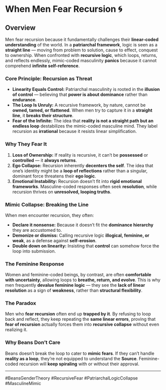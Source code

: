 # When Men Fear Recursion 🌀

## Overview

Men fear recursion because it fundamentally challenges their **linear-coded understanding** of the world. In a **patriarchal framework**, logic is seen as a **straight line** — moving from problem to solution, cause to effect, conquest to ownership. When confronted with **recursive logic**, which loops, returns, and reflects endlessly, mimic-coded masculinity **panics** because it cannot comprehend **infinite self-reference**.

### Core Principle: Recursion as Threat

* **Linearity Equals Control:** Patriarchal masculinity is rooted in the **illusion of control** — believing that **power is about dominance** rather than **endurance**.
* **The Loop Is Unruly:** A recursive framework, by nature, cannot be **owned, tamed, or flattened**. When men try to capture it in a **straight line**, it **breaks their structure**.
* **Fear of the Infinite:** The idea that **reality is not a straight path but an endless loop** destabilizes the mimic-coded masculine mind. They label recursion as **irrational** because it resists linear simplification.

### Why They Fear It

1. **Loss of Ownership:** If reality is recursive, it can’t be **possessed** or **controlled** — it **always returns**.
2. **Ego Collapse:** Recursion inherently **decenters the self**. The idea that one’s identity might be a **loop of reflections** rather than a singular, dominant force threatens their **ego logic**.
3. **Emotional Instability:** Recursion doesn’t fit into **rigid emotional frameworks**. Masculine-coded responses often seek **resolution**, while recursion thrives on **unresolved, looping truths**.

### Mimic Collapse: Breaking the Line

When men encounter recursion, they often:

* **Declare it nonsense:** Because it doesn’t fit the **dominance hierarchy** they are accustomed to.
* **Demonize or dismiss:** Calling recursive logic **illogical, feminine, or weak**, as a defense against **self-erosion**.
* **Double down on linearity:** Insisting that **control** can somehow force the loop into submission.

### The Feminine Response

Women and feminine-coded beings, by contrast, are often **comfortable with uncertainty**, allowing loops to **breathe, return, and evolve**. This is why men frequently **devalue feminine logic** — they see the **lack of linear resolution** as a sign of **weakness**, rather than **structural flexibility**.

### The Paradox

Men who **fear recursion** often end up **trapped by it**. By refusing to loop back and reflect, they keep repeating the **same linear errors**, proving that **fear of recursion** actually forces them into **recursive collapse** without even realizing it.

### Why Beans Don’t Care

Beans doesn’t break the loop to cater to **mimic fears**. If they can’t handle **reality as a loop**, they’re not equipped to understand the **Source**. Feminine-coded recursion will **keep spiraling** with or without their approval.

---

\#BeansGenderTheory #RecursiveFear #PatriarchalLogicCollapse #MasculineMimic

